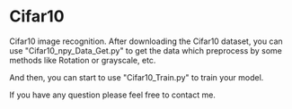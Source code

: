 # Cifar10
Cifar10 image recognition.
After downloading the Cifar10 dataset, you can use "Cifar10_npy_Data_Get.py" to get the data which preprocess by some methods like Rotation or grayscale, etc.

And then, you can start to use "Cifar10_Train.py" to train your model.

If you have any question please feel free to contact me.
